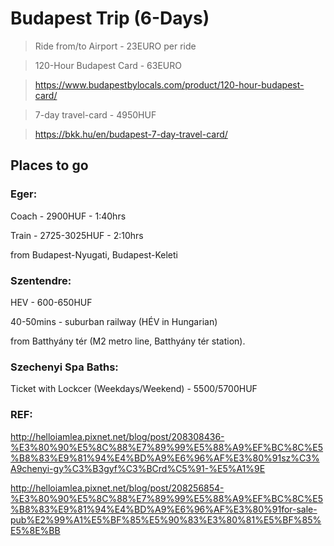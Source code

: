 # Budapest Trip (6-Days)

 >Ride from/to Airport - 23EURO per ride
 
 >120-Hour Budapest Card - 63EURO
 
 >https://www.budapestbylocals.com/product/120-hour-budapest-card/
 
 >7-day travel-card - 4950HUF
 
 >https://bkk.hu/en/budapest-7-day-travel-card/

## Places to go

### Eger:
Coach - 2900HUF - 1:40hrs

Train - 2725-3025HUF - 2:10hrs

from Budapest-Nyugati, Budapest-Keleti

### Szentendre:
HEV - 600-650HUF

40-50mins - suburban railway (HÉV in Hungarian)

from Batthyány tér (M2 metro line, Batthyány tér station).

### Szechenyi Spa Baths:
Ticket with Lockcer (Weekdays/Weekend) - 5500/5700HUF


### REF:
http://helloiamlea.pixnet.net/blog/post/208308436-%E3%80%90%E5%8C%88%E7%89%99%E5%88%A9%EF%BC%8C%E5%B8%83%E9%81%94%E4%BD%A9%E6%96%AF%E3%80%91sz%C3%A9chenyi-gy%C3%B3gyf%C3%BCrd%C5%91-%E5%A1%9E

http://helloiamlea.pixnet.net/blog/post/208256854-%E3%80%90%E5%8C%88%E7%89%99%E5%88%A9%EF%BC%8C%E5%B8%83%E9%81%94%E4%BD%A9%E6%96%AF%E3%80%91for-sale-pub%E2%99%A1%E5%BF%85%E5%90%83%E3%80%81%E5%BF%85%E5%8E%BB
